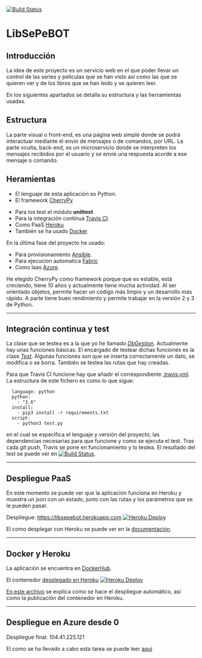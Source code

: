 [![Build Status](https://travis-ci.org/GinesNC/LibSePeBOT-IV.svg?branch=master)](https://travis-ci.org/GinesNC/LibSePeBOT-IV)


# LibSePeBOT
## Introducción

La idea de este proyecto es un servicio web en el que poder llevar un control de las series y películas que se han visto así como las que se quieren ver y de los libros que se han leído y se quieren leer. <!-- Dicha información podrá ser tanto datos almacenados del usuario como de páginas de opiniones, por ejemplo de [IMDb](https://www.imdb.com/).-->

En los siguientes apartados se detalla su estructura y las herramientas usadas.

## Estructura

La parte visual o front-end, es una página web simple donde se podrá interactuar mediante el envío de mensajes o de comandos, por URL. La parte oculta, back-end, es un microservicio donde se interpreten los mensajes recibidos por el usuario y se envíe una respuesta acorde a ese mensaje o comando. <!--En esta parte se gestiona todo lo relacionado con las bases de datos, así como en el caso de solicitarlo, proporcionar calificaciones y opiniones de diferentes páginas relacionadas.-->

## Heramientas

- El lenguaje de esta aplicación es Python.
- El framework [CherryPy](https://cherrypy.org/)
<!-- - Como base de datos [MongoDB](https://www.mongodb.com/es).-->
- Para los test el módulo __unittest__
- Para la integración continua [Travis CI](https://travis-ci.org/).
- Como PaaS [Heroku](https://www.heroku.com/)
- También se ha usado [Docker](https://www.docker.com/)

En la última fase del proyecto he usado:
- Para provisionamiento [Ansible](https://www.ansible.com/).
- Para ejecucion automatica [Fabric](https://get.fabric.io/)
- Como Iaas [Azure](https://azure.microsoft.com/es-es/).


He elegido CherryPy como framework porque que es estable, está creciendo, tiene 10 años y actualmente tiene mucha actividad. Al ser orientado objetos, permite hacer un código más limpio y un desarrollo más rápido. A parte tiene buen rendimiento y permite trabajar en la versión 2 y 3 de Python.

<!-- La base de datos que he elegido es NoSQL, y en este caso MongoDB porque solo se va a almacenar datos de forma plana y variables del estilo:

      Por ejemplo una película tendrá los campos (aproximados):
        titulo: "titulo", año: "XXXX", mi_puntuacion: [0..10], usuario: <uid del bot> ...

Por lo que de este modo me ahorro espacio en disco. -->
___________________________________

## Integración continua y test

La clase que se testea es a la que yo he llamado [_DbGestion_](https://github.com/GinesNC/LibSePeBOT-IV/blob/master/lib/DbGestion.py). Actualmente hay unas funciones básicas. El encargado de testear dichas funciones es la clase [_Test_](https://github.com/GinesNC/LibSePeBOT-IV/blob/master/test.py). Algunas funciones son que se inserta correctamente un dato, se modifica o se borra.
También se testea las rutas que hay creadas.

Para que Travis CI funcione hay que añadir el correspondiente [.travis.yml](https://github.com/GinesNC/LibSePeBOT-IV/blob/master/.travis.yml). La estructura de este fichero es como lo que sigue:

      language: python
      python:
        - "3.6"
      install:
        - pip3 install -r requirements.txt
      script:
        - python3 test.py


 en el cual se especifica el lenguaje y versión del proyecto, las dependencias necesarias para que funcione y como se ejecuta el test. Tras cada _git push_, Travis se pone en funcionamiento y lo testea. El resultado del test se puede ver en [![Build Status](https://travis-ci.org/GinesNC/LibSePeBOT-IV.svg?branch=master)](https://travis-ci.org/GinesNC/LibSePeBOT-IV).

___________________________________

## Despliegue PaaS
En este momento se puede ver que la aplicación funciona en Heroku y muestra un json con un estado, junto con las rutas y los parámetros que se le pueden pasar.

Despliegue: https://libsepebot.herokuapp.com [![Heroku Deploy](https://www.herokucdn.com/deploy/button.svg)](https://libsepebot.herokuapp.com)

El como desplegar con Heroku se puede ver en la [documentación](doc/despliegue_Heroku.md).

___________________________________

## Docker y Heroku

La aplicación se encuentra en [DockerHub](https://hub.docker.com/r/ginesnc/libsepebot-iv/).

El contenedor [desplegado en Heroku](https://libsepebot-docker.herokuapp.com) [![Heroku Deploy](https://www.herokucdn.com/deploy/button.svg)](https://libsepebot-docker.herokuapp.com)

[En este archivo](doc/Docker.md) se explica como se hace el despliegue automático, así como la publicación del contenedor en Heroku.


___________________________________

## Despliegue en Azure desde 0

Despliegue final: 104.41.225.121

El como se ha llevado a cabo esta tarea se puede leer [aquí](doc/despliegue_azure_de0.md)
